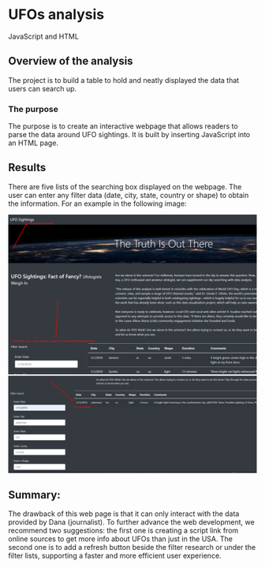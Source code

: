 # UFOs analysis
JavaScript and HTML

## Overview of the analysis
The project is to build a table to hold and neatly displayed the data that users can search up. 
### The purpose
The purpose is to create an interactive webpage that allows readers to parse the data around UFO sightings. It is built by inserting JavaScript into an HTML page.
## Results
There are five lists of the searching box displayed on the webpage. The user can enter any filter data (date, city, state, country or shape) to obtain the information. For an example in the following image:

![ex1](https://github.com/summerginger/UFO/blob/main/static/css/images/example%201.png)
![ex2](https://github.com/summerginger/UFO/blob/main/static/css/images/example%202.png)

## Summary:
The drawback of this web page is that it can only interact with the data provided by Dana (journalist). To further advance the web development, we recommend two suggestions: the first one is creating a script link from online sources to get more info about UFOs than just in the USA.  The second one is to add a refresh button beside the filter research or under the filter lists, supporting a faster and more efficient user experience. 

